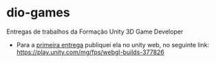 # dio-games
Entregas de trabalhos da Formação Unity 3D Game Developer
- Para a [primeira entrega](https://github.com/mateus-laurentino/dio-games/tree/master/PE%20-%20First%20Person) publiquei ela no unity web, no seguinte link: https://play.unity.com/mg/fps/webgl-builds-377826
